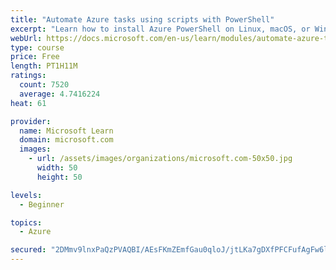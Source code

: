 ```yaml
---
title: "Automate Azure tasks using scripts with PowerShell"
excerpt: "Learn how to install Azure PowerShell on Linux, macOS, or Windows and then connect to Azure and manage your resources."
webUrl: https://docs.microsoft.com/en-us/learn/modules/automate-azure-tasks-with-powershell/
type: course
price: Free
length: PT1H11M
ratings:
  count: 7520
  average: 4.7416224
heat: 61

provider:
  name: Microsoft Learn
  domain: microsoft.com
  images:
    - url: /assets/images/organizations/microsoft.com-50x50.jpg
      width: 50
      height: 50

levels:
  - Beginner

topics:
  - Azure

secured: "2DMmv9lnxPaQzPVAQBI/AEsFKmZEmfGau0qloJ/jtLKa7gDXfPFCFufAgFw6l08fbq9q6geTrLr6HcY8c3rGOCid1SRrTZ645R4DE180cS3GgjYSgROom1MsupOvOJ113Bd+6Eix/536sX0aAyiGjkT7WX2pyuQUVPKAQuukwSkhJXyreySBd7weTBbGZN8V0797GDfayqFPiMN8/7Ur+uJ0NdHXN3NArqvP2vwrPszSV1qXH3wkFFR4vjQdoiTXxbOloWim8qEVkc39EY1SFEuTu/yDiF3Fbu5t79lz2QJvbf+7Y4I/RZs8PZ7oSrSKfOP9GwByHcF5MiBiBEtvT+3FUgeEiM1KXA5kKkaP8dq//rjbiirOTzYLZFs4JEJh2fLrsRGMFFXL0HPg9Wms5h0nwdKDsfrlLteKZk241ME=;EC5YskIdFVslDnfFu7EJFQ=="
---
```


